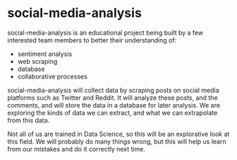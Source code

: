 # social-media-analysis

social-media-analysis is an educational project being built by a few interested team members to better their understanding of: 

* sentiment analysis
* web scraping
* database
* collaborative processes

social-media-analysis will collect data by scraping posts on social media platforms such as Twitter and Reddit. It will analyze these posts, and the comments, and will store the data in a database for later analysis. We are exploring the kinds of data we can extract, and what we can extrapolate from this data. 

Not all of us are trained in Data Science, so this will be an explorative look at this field. We will probably do many things wrong, but this will help us learn from our mistakes and do it correctly next time. 
